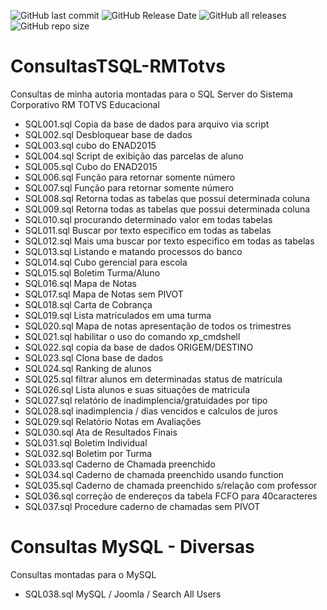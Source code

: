 <img alt="GitHub last commit" src="https://img.shields.io/github/last-commit/bitts/Consultas-SQL"> <img alt="GitHub Release Date" src="https://img.shields.io/github/release-date/bitts/Consultas-SQL"> <img alt="GitHub all releases" src="https://img.shields.io/github/downloads/bitts/Consultas-SQL/total"> 
<img alt="GitHub repo size" src="https://img.shields.io/github/repo-size/bitts/Consultas-SQL">


# ConsultasTSQL-RMTotvs
Consultas de minha autoria montadas para o SQL Server do Sistema Corporativo RM TOTVS Educacional


- SQL001.sql Copia da base de dados para arquivo via script
- SQL002.sql Desbloquear base de dados
- SQL003.sql cubo do ENAD2015
- SQL004.sql Script de exibição das parcelas de aluno
- SQL005.sql Cubo do ENAD2015
- SQL006.sql Função para retornar somente número
- SQL007.sql Função para retornar somente número
- SQL008.sql Retorna todas as tabelas que possui determinada coluna
- SQL009.sql Retorna todas as tabelas que possui determinada coluna
- SQL010.sql procurando determinado valor em todas tabelas
- SQL011.sql Buscar por texto especifico em todas as tabelas
- SQL012.sql Mais uma buscar por texto especifico em todas as tabelas
- SQL013.sql Listando e matando processos do banco
- SQL014.sql Cubo gerencial para escola
- SQL015.sql Boletim Turma/Aluno
- SQL016.sql Mapa de Notas
- SQL017.sql Mapa de Notas sem PIVOT
- SQL018.sql Carta de Cobrança
- SQL019.sql Lista matriculados em uma turma
- SQL020.sql Mapa de notas apresentação de todos os trimestres
- SQL021.sql habilitar o uso do comando xp_cmdshell
- SQL022.sql copia da base de dados ORIGEM/DESTINO
- SQL023.sql Clona base de dados
- SQL024.sql Ranking de alunos
- SQL025.sql filtrar alunos em determinadas status de matricula
- SQL026.sql Lista alunos e suas situações de matricula
- SQL027.sql relatório de inadimplencia/gratuidades por tipo
- SQL028.sql inadimplencia / dias vencidos e calculos de juros
- SQL029.sql Relatório Notas em Avaliações
- SQL030.sql Ata de Resultados Finais
- SQL031.sql Boletim Individual
- SQL032.sql Boletim por Turma
- SQL033.sql Caderno de Chamada preenchido
- SQL034.sql Caderno de chamada preenchido usando function
- SQL035.sql Caderno de chamada preenchido s/relação com professor
- SQL036.sql correção de endereços da tabela FCFO para 40caracteres
- SQL037.sql Procedure caderno de chamadas sem PIVOT


# Consultas MySQL - Diversas
Consultas montadas para o MySQL
- SQL038.sql MySQL / Joomla / Search All Users
